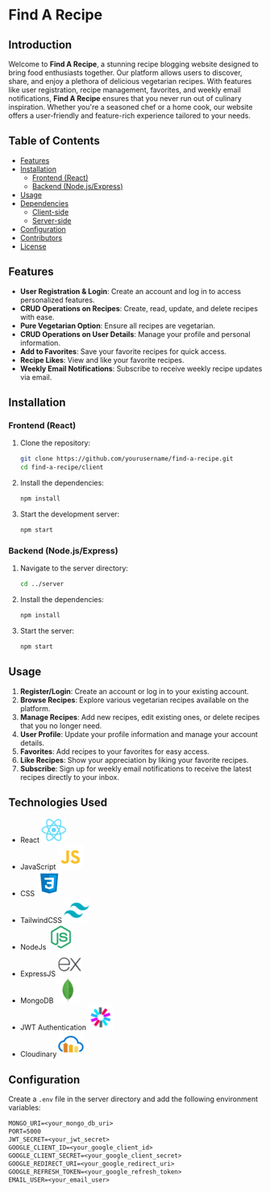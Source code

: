 # Find A Recipe

## Introduction

Welcome to **Find A Recipe**, a stunning recipe blogging website designed to bring food enthusiasts together. Our platform allows users to discover, share, and enjoy a plethora of delicious vegetarian recipes. With features like user registration, recipe management, favorites, and weekly email notifications, **Find A Recipe** ensures that you never run out of culinary inspiration. Whether you're a seasoned chef or a home cook, our website offers a user-friendly and feature-rich experience tailored to your needs.

## Table of Contents

- [Features](#features)
- [Installation](#installation)
  - [Frontend (React)](#frontend-react)
  - [Backend (Node.js/Express)](#backend-nodejsexpress)
- [Usage](#usage)
- [Dependencies](#dependencies)
  - [Client-side](#client-side)
  - [Server-side](#server-side)
- [Configuration](#configuration)
- [Contributors](#contributors)
- [License](#license)

## Features

- **User Registration & Login**: Create an account and log in to access personalized features.
- **CRUD Operations on Recipes**: Create, read, update, and delete recipes with ease.
- **Pure Vegetarian Option**: Ensure all recipes are vegetarian.
- **CRUD Operations on User Details**: Manage your profile and personal information.
- **Add to Favorites**: Save your favorite recipes for quick access.
- **Recipe Likes**: View and like your favorite recipes.
- **Weekly Email Notifications**: Subscribe to receive weekly recipe updates via email.

## Installation

### Frontend (React)

1. Clone the repository:
    ```bash
    git clone https://github.com/yourusername/find-a-recipe.git
    cd find-a-recipe/client
    ```

2. Install the dependencies:
    ```bash
    npm install
    ```

3. Start the development server:
    ```bash
    npm start
    ```

### Backend (Node.js/Express)

1. Navigate to the server directory:
    ```bash
    cd ../server
    ```

2. Install the dependencies:
    ```bash
    npm install
    ```

3. Start the server:
    ```bash
    npm start
    ```

## Usage

1. **Register/Login**: Create an account or log in to your existing account.
2. **Browse Recipes**: Explore various vegetarian recipes available on the platform.
3. **Manage Recipes**: Add new recipes, edit existing ones, or delete recipes that you no longer need.
4. **User Profile**: Update your profile information and manage your account details.
5. **Favorites**: Add recipes to your favorites for easy access.
6. **Like Recipes**: Show your appreciation by liking your favorite recipes.
7. **Subscribe**: Sign up for weekly email notifications to receive the latest recipes directly to your inbox.

## Technologies Used

- React
  <img src="public/icons/react.svg" alt="React" width="50" height="50">
- JavaScript
  <img src="public/icons/js.svg" alt="React" width="50" height="50">
- CSS
  <img src="public/icons/css.svg" alt="TMDb" width="50" height="50">
- TailwindCSS
  <img src="public/icons/tailwind.svg" alt="TMDb" width="50" height="50">
- NodeJs
  <img src="public/icons/Node.svg" alt="TMDb" width="50" height="50">
- ExpressJS
  <img src="public/icons/express.svg" alt="TMDb" width="50" height="50">
- MongoDB
  <img src="public/icons/mongo.svg" alt="TMDb" width="50" height="50">
- JWT Authentication
  <img src="public/icons/jwt.svg" alt="TMDb" width="50" height="50">
- Cloudinary
  <img src="public/icons/cloudinary.svg" alt="TMDb" width="50" height="50">

## Configuration

Create a `.env` file in the server directory and add the following environment variables:

```env
MONGO_URI=<your_mongo_db_uri>
PORT=5000
JWT_SECRET=<your_jwt_secret>
GOOGLE_CLIENT_ID=<your_google_client_id>
GOOGLE_CLIENT_SECRET=<your_google_client_secret>
GOOGLE_REDIRECT_URI=<your_google_redirect_uri>
GOOGLE_REFRESH_TOKEN=<your_google_refresh_token>
EMAIL_USER=<your_email_user>
